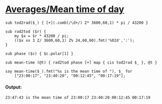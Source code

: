 [1]: http://rosettacode.org/wiki/Averages/Mean_time_of_day

# [Averages/Mean time of day][1]

```perl6
sub tod2rad($_) { [+](.comb(/\d+/) Z* 3600,60,1) * pi / 43200 }
 
sub rad2tod ($r) {
    my $x = $r * 43200 / pi;
    (($x xx 3 Z/ 3600,60,1) Z% 24,60,60).fmt('%02d',':');
}
 
sub phase ($c) { $c.polar[1] }
 
sub mean-time (@t) { rad2tod phase [+] map { cis tod2rad $_ }, @t }
 
say mean-time($_).fmt("%s is the mean time of "), $_ for
    ["23:00:17", "23:40:20", "00:12:45", "00:17:19"];
```

#### Output:
```
23:47:43 is the mean time of 23:00:17 23:40:20 00:12:45 00:17:19
```
